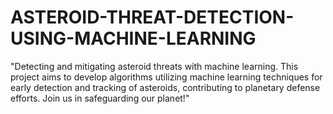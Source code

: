 # ASTEROID-THREAT-DETECTION-USING-MACHINE-LEARNING

"Detecting and mitigating asteroid threats with machine learning. This project aims to develop algorithms utilizing machine learning techniques for early detection and tracking of asteroids, contributing to planetary defense efforts. Join us in safeguarding our planet!"
